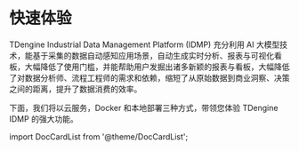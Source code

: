 # 快速体验

TDengine Industrial Data Management Platform (IDMP) 充分利用 AI 大模型技术，能基于采集的数据自动感知应用场景，自动生成实时分析、报表与可视化看板，大幅降低了使用门槛，并能帮助用户发掘出诸多新颖的报表与看板，大幅降低了对数据分析师、流程工程师的需求和依赖，缩短了从原始数据到商业洞察、决策之间的距离，提升了数据消费的效率。

下面，我们将以云服务，Docker 和本地部署三种方式，带领您体验 TDengine IDMP 的强大功能。

import DocCardList from '@theme/DocCardList';

<DocCardList />
